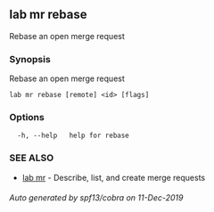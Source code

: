 ## lab mr rebase

Rebase an open merge request

### Synopsis

Rebase an open merge request

```
lab mr rebase [remote] <id> [flags]
```

### Options

```
  -h, --help   help for rebase
```

### SEE ALSO

* [lab mr](lab_mr.md)	 - Describe, list, and create merge requests

###### Auto generated by spf13/cobra on 11-Dec-2019
